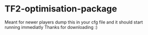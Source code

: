 # TF2-optimisation-package
Meant for newer players 
dump this in your cfg file and it should start running immediatly
Thanks for downloading :)
